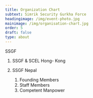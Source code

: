 ```yaml
---
title: Organization Chart
subtext: Simrik Security Gurkha Force
headingimage: /img/event-photo.jpg
mainimage: /img/organisation-chart.jpg
order: 5
draft: false
type: about
---
```

SSGF

1. SSGF & SCEL Hong- Kong
2. SSGF Nepal

   1. Founding Members
   2. Staff Members
   3. Competent Manpower